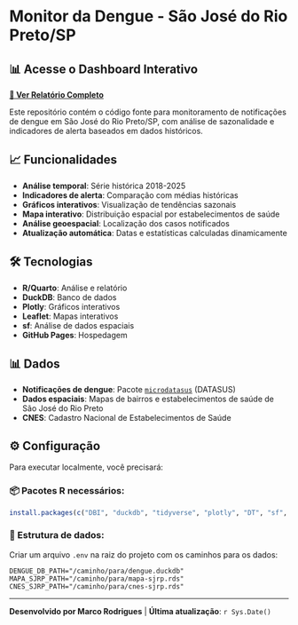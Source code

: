 # Monitor da Dengue - São José do Rio Preto/SP

## 📊 Acesse o Dashboard Interativo

**[🔗 Ver Relatório Completo](https://mas-rodrigues.github.io/Monitor-da-Dengue/)**

Este repositório contém o código fonte para monitoramento de notificações de dengue em São José do Rio Preto/SP, com análise de sazonalidade e indicadores de alerta baseados em dados históricos.

## 📈 Funcionalidades

- **Análise temporal**: Série histórica 2018-2025
- **Indicadores de alerta**: Comparação com médias históricas
- **Gráficos interativos**: Visualização de tendências sazonais
- **Mapa interativo**: Distribuição espacial por estabelecimentos de saúde
- **Análise geoespacial**: Localização dos casos notificados
- **Atualização automática**: Datas e estatísticas calculadas dinamicamente

## 🛠️ Tecnologias

- **R/Quarto**: Análise e relatório
- **DuckDB**: Banco de dados
- **Plotly**: Gráficos interativos
- **Leaflet**: Mapas interativos
- **sf**: Análise de dados espaciais
- **GitHub Pages**: Hospedagem

## 📊 Dados

- **Notificações de dengue**: Pacote [`microdatasus`](https://github.com/rfsaldanha/microdatasus) (DATASUS)
- **Dados espaciais**: Mapas de bairros e estabelecimentos de saúde de São José do Rio Preto
- **CNES**: Cadastro Nacional de Estabelecimentos de Saúde

## ⚙️ Configuração

Para executar localmente, você precisará:

### 📦 Pacotes R necessários:
```r
install.packages(c("DBI", "duckdb", "tidyverse", "plotly", "DT", "sf", "leaflet", "quarto"))
```

### 📁 Estrutura de dados:
Criar um arquivo `.env` na raiz do projeto com os caminhos para os dados:
```env
DENGUE_DB_PATH="/caminho/para/dengue.duckdb"
MAPA_SJRP_PATH="/caminho/para/mapa-sjrp.rds"
CNES_SJRP_PATH="/caminho/para/cnes-sjrp.rds"
```

---

**Desenvolvido por Marco Rodrigues** | **Última atualização**: `r Sys.Date()`
